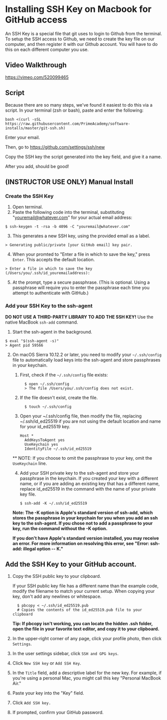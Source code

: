 # Installing SSH Key on Macbook for GitHub access

An SSH Key is a special file that git uses to login to Github from the terminal. To setup the SSH access to Github, we need to create the key file on our computer, and then register it with our Github account. You will have to do this on each different computer you use.

## Video Walkthrough
https://vimeo.com/520099465

## Script
Because there are so many steps, we've found it easiest to do this via a script.
In your terminal (zsh or bash), paste and enter the following:
```
bash <(curl -sSL https://raw.githubusercontent.com/PrimeAcademy/software-installs/master/git-ssh.sh)
```
Enter your email.

Then, go to https://github.com/settings/ssh/new

Copy the SSH key the script generated into the key field, and give it a name. 

After you add, should be good!

## (INSTRUCTOR USE ONLY) Manual Install
### Create the SSH Key
1. Open terminal.
1. Paste the following code into the terminal, substituting "youremail@whatever.com" for your actual email address:
  ```
  $ ssh-keygen -t -rsa -b 4096 -C "youremail@whatever.com"
  ```
3. This generates a new SSH key, using the provided email as a label.
  ```
  > Generating public/private [your GitHub email] key pair.
  ```
4. When your promted to "Enter a file in which to save the key," press `Enter`. This accepts the default location.
```
> Enter a file in which to save the key (/Users/you/.ssh/id_youremailaddress):
```
5. At the prompt, type a secure passphrase. (This is optional. Using a passphrase will require you to enter the passphrase each time you attempt to authenticate with GitHub.)


### Add your SSH Key to the ssh-agent
**DO NOT USE A THIRD-PARTY LIBRARY TO ADD THE SSH KEY!** Use the native MacBook `ssh-add` command.

1. Start the ssh-agent in the background.
```
$ eval "$(ssh-agent -s)"
> Agent pid 59566
```

2. On macOS Sierra 10.12.2 or later, you need to modify your `~/.ssh/config` file to automatically load keys into the ssh-agent and store passphrases in your keychain.

    1. First, check if the `~/.ssh/config` file exists:
        ```
          $ open ~/.ssh/config
          > The file /Users/you/.ssh/config does not exist.
        ```
    1. If the file doesn't exist, create the file.
        ```
          $ touch ~/.ssh/config
        ```
    1. Open your ~/.ssh/config file, then modify the file, replacing ~/.ssh/id_ed25519 if you are not using the default location and name for your id_ed25519 key.
        ```
        Host *
          AddKeysToAgent yes
          UseKeychain yes
          IdentityFile ~/.ssh/id_ed25519
          ```
      ** NOTE: If you choose to omit the passphrase to your key, omit the `UseKeychain` line.

    4. Add your SSH private key to the ssh-agent and store your passphrase in the keychain. If you created your key with a different name, or if you are adding an existing key that has a different name, replace id_ed25519 in the command with the name of your private key file.
        ```
        $ ssh-add -K ~/.ssh/id_ed25519
        ```

    **Note: The -K option is Apple's standard version of ssh-add, which stores the passphrase in your keychain for you when you add an ssh key to the ssh-agent. If you chose not to add a passphrase to your key, run the command without the -K option.**

    **If you don't have Apple's standard version installed, you may receive an error. For more information on resolving this error, see "Error: ssh-add: illegal option -- K."**

## Add the SSH Key to your GitHub account.
1. Copy the SSH public key to your clipboard.

    If your SSH public key file has a different name than the example code, modify the filename to match your current setup. When copying your key, don't add any newlines or whitespace.
      ```
        $ pbcopy < ~/.ssh/id_ed25519.pub
        # Copies the contents of the id_ed25519.pub file to your clipboard
      ```
    **Tip: If pbcopy isn't working, you can locate the hidden .ssh folder, open the file in your favorite text editor, and copy it to your clipboard.**
1. In the upper-right corner of any page, click your profile photo, then click `Settings`.
1. In the user settings sidebar, click `SSH and GPG keys`.
1. Click `New SSH key` or `Add SSH Key`.
1. In the `Title` field, add a descriptive label for the new key. For example, if you're using a personal Mac, you might call this key "Personal MacBook Air."
1. Paste your key into the "Key" field.
1. Click `Add SSH key.`
1. If prompted, confirm your GitHub password.

